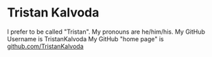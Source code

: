 # Tristan Kalvoda

I prefer to be called "Tristan".
My pronouns are he/him/his.
My GitHub Username is TristanKalvoda
My GitHub "home page" is [github.com/TristanKalvoda](https://github.com/TristanKalvoda)
